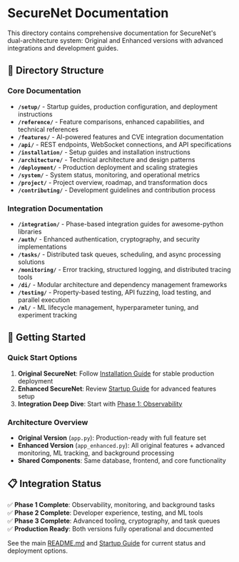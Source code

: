 # SecureNet Documentation

This directory contains comprehensive documentation for SecureNet's dual-architecture system: Original and Enhanced versions with advanced integrations and development guides.

## 📁 Directory Structure

### Core Documentation
- **`/setup/`** - Startup guides, production configuration, and deployment instructions
- **`/reference/`** - Feature comparisons, enhanced capabilities, and technical references
- **`/features/`** - AI-powered features and CVE integration documentation
- **`/api/`** - REST endpoints, WebSocket connections, and API specifications
- **`/installation/`** - Setup guides and installation instructions
- **`/architecture/`** - Technical architecture and design patterns
- **`/deployment/`** - Production deployment and scaling strategies
- **`/system/`** - System status, monitoring, and operational metrics
- **`/project/`** - Project overview, roadmap, and transformation docs
- **`/contributing/`** - Development guidelines and contribution process

### Integration Documentation
- **`/integration/`** - Phase-based integration guides for awesome-python libraries
- **`/auth/`** - Enhanced authentication, cryptography, and security implementations
- **`/tasks/`** - Distributed task queues, scheduling, and async processing solutions
- **`/monitoring/`** - Error tracking, structured logging, and distributed tracing tools
- **`/di/`** - Modular architecture and dependency management frameworks
- **`/testing/`** - Property-based testing, API fuzzing, load testing, and parallel execution
- **`/ml/`** - ML lifecycle management, hyperparameter tuning, and experiment tracking

## 🚀 Getting Started

### **Quick Start Options**
1. **Original SecureNet**: Follow [Installation Guide](installation/INSTALLATION.md) for stable production deployment
2. **Enhanced SecureNet**: Review [Startup Guide](setup/STARTUP_GUIDE.md) for advanced features setup
3. **Integration Deep Dive**: Start with [Phase 1: Observability](integration/phase-1-observability.md)

### **Architecture Overview**
- **Original Version** (`app.py`): Production-ready with full feature set
- **Enhanced Version** (`app_enhanced.py`): All original features + advanced monitoring, ML tracking, and background processing
- **Shared Components**: Same database, frontend, and core functionality

## 📋 Integration Status

✅ **Phase 1 Complete**: Observability, monitoring, and background tasks  
✅ **Phase 2 Complete**: Developer experience, testing, and ML tools  
✅ **Phase 3 Complete**: Advanced tooling, cryptography, and task queues  
✅ **Production Ready**: Both versions fully operational and documented

See the main [README.md](../README.md) and [Startup Guide](setup/STARTUP_GUIDE.md) for current status and deployment options. 